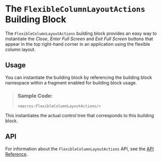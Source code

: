 <!-- loio1ba680b7ed6f4b1f8415c0a196264a6c -->

# The `FlexibleColumnLayoutActions` Building Block

The `FlexibleColumnLayoutActions` building block provides an easy way to instantiate the *Close*, *Enter Full Screen* and *Exit Full Screen* buttons that appear in the top right-hand corner in an application using the flexible column layout.



<a name="loio1ba680b7ed6f4b1f8415c0a196264a6c__section_th4_xds_j5b"/>

## Usage

You can instantiate the building block by referencing the building block namespace within a fragment enabled for building block usage.

> ### Sample Code:  
> ```
> <macros:FlexibleColumnLayoutActions/>
> ```

This instantiates the actual control tree that corresponds to this building block.



<a name="loio1ba680b7ed6f4b1f8415c0a196264a6c__section_d34_b2s_j5b"/>

## API

For information about the `FlexibleColumnLayoutActions` API, see the [API Reference](https://ui5.sap.com/#/api/sap.fe.macros.FlexibleColumnLayoutActions).

